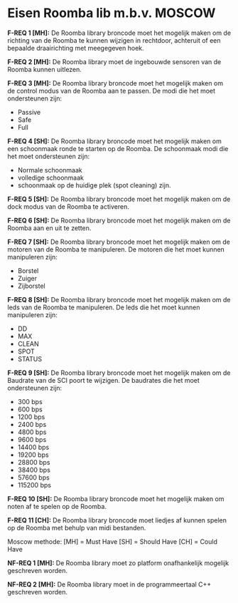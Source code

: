 # Eisen Roomba lib m.b.v. MOSCOW

**F-REQ 1 [MH]:** De Roomba library broncode moet het mogelijk maken om de richting van de Roomba te kunnen wijzigen in rechtdoor, achteruit of een bepaalde draairichting met meegegeven hoek.

**F-REQ 2 [MH]:** De Roomba library moet de ingebouwde sensoren van de Roomba kunnen uitlezen.

**F-REQ 3 [MH]:** De Roomba library broncode moet het mogelijk maken om de control modus van de Roomba aan te passen. De modi die het moet ondersteunen zijn:
- Passive
- Safe
- Full


**F-REQ 4 [SH]:** De Roomba library broncode moet het mogelijk maken om een schoonmaak ronde te starten op de Roomba. De schoonmaak modi die het moet ondersteunen zijn:
- Normale schoonmaak
- volledige schoonmaak
- schoonmaak op de huidige plek (spot cleaning) zijn.


**F-REQ 5 [SH]:** De Roomba library broncode moet het mogelijk maken om de dock modus van de Roomba te activeren.

**F-REQ 6 [SH]:** De Roomba library broncode moet het mogelijk maken om de Roomba aan en uit te zetten.

**F-REQ 7 [SH]:** De Roomba library broncode moet het mogelijk maken om de motoren van de Roomba te manipuleren. De motoren die het moet kunnen manipuleren zijn:
- Borstel
- Zuiger
- Zijborstel

**F-REQ 8 [SH]:** De Roomba library broncode moet het mogelijk maken om de leds van de Roomba te manipuleren. De leds die het moet kunnen manipuleren zijn:
- DD
- MAX
- CLEAN
- SPOT
- STATUS

**F-REQ 9 [SH]:** De Roomba library broncode moet het mogelijk maken om de Baudrate van de SCI poort te wijzigen. De baudrates die het moet ondersteunen zijn:
- 300 bps
- 600 bps
- 1200 bps
- 2400 bps
- 4800 bps
- 9600 bps
- 14400 bps
- 19200 bps
- 28800 bps
- 38400 bps
- 57600 bps
- 115200 bps

**F-REQ 10 [SH]:** De Roomba library broncode moet het mogelijk maken om noten af te spelen op de Roomba.

**F-REQ 11 [CH]:** De Roomba library broncode moet liedjes af kunnen spelen op de Roomba met behulp van midi bestanden.

Moscow methode:
[MH] = Must Have
[SH] = Should Have
[CH] = Could Have


**NF-REQ 1 [MH]:** De Roomba library moet zo platform onafhankelijk mogelijk geschreven worden. 

**NF-REQ 2 [MH]:** De Roomba library moet in de programmeertaal C++ geschreven worden.